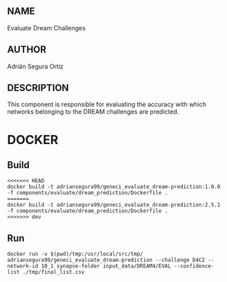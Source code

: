 ## NAME

Evaluate Dream Challenges

## AUTHOR

Adrián Segura Ortiz

## DESCRIPTION

This component is responsible for evaluating the accuracy with which networks belonging to the DREAM challenges are predicted.

# DOCKER

## Build

```
<<<<<<< HEAD
docker build -t adriansegura99/geneci_evaluate_dream-prediction:1.0.0 -f components/evaluate/dream_prediction/Dockerfile .
=======
docker build -t adriansegura99/geneci_evaluate_dream-prediction:2.5.1 -f components/evaluate/dream_prediction/Dockerfile .
>>>>>>> dev
```

## Run

```
docker run -v $(pwd)/tmp:/usr/local/src/tmp/ adriansegura99/geneci_evaluate_dream-prediction --challenge D4C2 --network-id 10_1 synapse-folder input_data/DREAM4/EVAL --confidence-list ./tmp/final_list.csv
```
